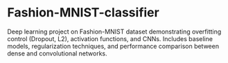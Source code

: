 # Fashion-MNIST-classifier
Deep learning project on Fashion-MNIST dataset demonstrating overfitting control (Dropout, L2), activation functions, and CNNs. Includes baseline models, regularization techniques, and performance comparison between dense and convolutional networks.
